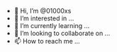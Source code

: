 - 👋 Hi, I’m @01000xs
- 👀 I’m interested in ...
- 🌱 I’m currently learning ...
- 💞️ I’m looking to collaborate on ...
- 📫 How to reach me ...

<!---
01000xs/01000xs is a ✨ special ✨ repository because its `README.md` (this file) appears on your GitHub profile.
You can click the Preview link to take a look at your changes.
--->
